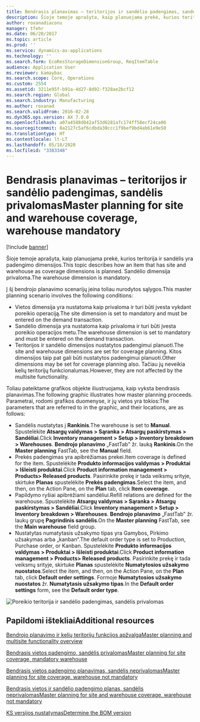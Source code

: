 ```yaml
---
title: Bendrasis planavimas – teritorijos ir sandėlio padengimas, sandėlis privalomas
description: Šioje temoje aprašyta, kaip planuojama prekė, kurios teritorija ir sandėlis yra padengimo dimensijos. Sandėlio dimensija privaloma.
author: roxanadiaconu
manager: tfehr
ms.date: 06/20/2017
ms.topic: article
ms.prod: ''
ms.service: dynamics-ax-applications
ms.technology: ''
ms.search.form: EcoResStorageDimensionGroup, ReqItemTable
audience: Application User
ms.reviewer: kamaybac
ms.search.scope: Core, Operations
ms.custom: 2554
ms.assetid: 3211e95f-b91a-4d27-8d92-f328ae2bcf12
ms.search.region: Global
ms.search.industry: Manufacturing
ms.author: roxanad
ms.search.validFrom: 2016-02-28
ms.dyn365.ops.version: AX 7.0.0
ms.openlocfilehash: a07a4588d042af53d6281afc174ff58ecf24ca06
ms.sourcegitcommit: 8a2127c5af6cdbda30ccc1f9bef9bd4ab61e9e50
ms.translationtype: HT
ms.contentlocale: lt-LT
ms.lasthandoff: 05/18/2020
ms.locfileid: "3383348"
---
```

# <a name="master-planning-for-site-and-warehouse-coverage-warehouse-mandatory"></a><span data-ttu-id="6868a-104">Bendrasis planavimas – teritorijos ir sandėlio padengimas, sandėlis privalomas</span><span class="sxs-lookup"><span data-stu-id="6868a-104">Master planning for site and warehouse coverage, warehouse mandatory</span></span>

[!include [banner](../includes/banner.md)]

<span data-ttu-id="6868a-105">Šioje temoje aprašyta, kaip planuojama prekė, kurios teritorija ir sandėlis yra padengimo dimensijos.</span><span class="sxs-lookup"><span data-stu-id="6868a-105">This topic describes how an item that has site and warehouse as coverage dimensions is planned.</span></span> <span data-ttu-id="6868a-106">Sandėlio dimensija privaloma.</span><span class="sxs-lookup"><span data-stu-id="6868a-106">The warehouse dimension is mandatory.</span></span>

<span data-ttu-id="6868a-107">Į šį bendrojo planavimo scenarijų įeina toliau nurodytos sąlygos.</span><span class="sxs-lookup"><span data-stu-id="6868a-107">This master planning scenario involves the following conditions:</span></span>

-   <span data-ttu-id="6868a-108">Vietos dimensija yra nustatoma kaip privaloma ir turi būti įvesta vykdant poreikio operaciją.</span><span class="sxs-lookup"><span data-stu-id="6868a-108">The site dimension is set to mandatory and must be entered on the demand transaction.</span></span>
-   <span data-ttu-id="6868a-109">Sandėlio dimensija yra nustatoma kaip privaloma ir turi būti įvesta poreikio operacijos metu.</span><span class="sxs-lookup"><span data-stu-id="6868a-109">The warehouse dimension is set to mandatory and must be entered on the demand transaction.</span></span>
-   <span data-ttu-id="6868a-110">Teritorijos ir sandėlio dimensijos nustatytos padengimui planuoti.</span><span class="sxs-lookup"><span data-stu-id="6868a-110">The site and warehouse dimensions are set for coverage planning.</span></span> <span data-ttu-id="6868a-111">Kitos dimensijos taip pat gali būti nustatytos padengimui planuoti.</span><span class="sxs-lookup"><span data-stu-id="6868a-111">Other dimensions may be set for coverage planning also.</span></span> <span data-ttu-id="6868a-112">Tačiau jų neveikia kelių teritorijų funkcionalumas.</span><span class="sxs-lookup"><span data-stu-id="6868a-112">However, they are not affected by the multisite functionality.</span></span>

<span data-ttu-id="6868a-113">Toliau pateiktame grafikos objekte iliustruojama, kaip vyksta bendrasis planavimas.</span><span class="sxs-lookup"><span data-stu-id="6868a-113">The following graphic illustrates how master planning proceeds.</span></span> <span data-ttu-id="6868a-114">Parametrai, rodomi grafikos duomenyse, ir jų vietos yra tokios:</span><span class="sxs-lookup"><span data-stu-id="6868a-114">The parameters that are referred to in the graphic, and their locations, are as follows:</span></span>
-   <span data-ttu-id="6868a-115">Sandėlis nustatytas į **Rankinis**.</span><span class="sxs-lookup"><span data-stu-id="6868a-115">The warehouse is set to **Manual**.</span></span> <span data-ttu-id="6868a-116">Spustelėkite **Atsargų valdymas &gt; Sąranka &gt; Atsargų paskirstymas &gt; Sandėliai**.</span><span class="sxs-lookup"><span data-stu-id="6868a-116">Click **Inventory management &gt; Setup &gt; Inventory breakdown &gt; Warehouses**.</span></span> <span data-ttu-id="6868a-117">**Bendrojo planavimo** „FastTab‟ žr. lauką **Rankinis**.</span><span class="sxs-lookup"><span data-stu-id="6868a-117">On the **Master planning** FastTab, see the **Manual** field.</span></span>
-   <span data-ttu-id="6868a-118">Prekės padengimas yra apibrėžiamas prekei.</span><span class="sxs-lookup"><span data-stu-id="6868a-118">Item coverage is defined for the item.</span></span> <span data-ttu-id="6868a-119">Spustelėkite **Produkto informacijos valdymas &gt; Produktai &gt; Išleisti produktai**.</span><span class="sxs-lookup"><span data-stu-id="6868a-119">Click **Product information management &gt; Products&gt; Released products**.</span></span> <span data-ttu-id="6868a-120">Pasirinkite prekę ir tada veiksmų srityje, skirtuke **Planas** spustelėkite **Prekės padengimas**.</span><span class="sxs-lookup"><span data-stu-id="6868a-120">Select the item, and then, on the Action Pane, on the **Plan** tab, click **Item coverage**.</span></span>
-   <span data-ttu-id="6868a-121">Papildymo ryšiai apibrėžiami sandėliui.</span><span class="sxs-lookup"><span data-stu-id="6868a-121">Refill relations are defined for the warehouse.</span></span> <span data-ttu-id="6868a-122">Spustelėkite **Atsargų valdymas &gt; Sąranka &gt; Atsargų paskirstymas &gt; Sandėliai**.</span><span class="sxs-lookup"><span data-stu-id="6868a-122">Click **Inventory management &gt; Setup &gt; Inventory breakdown &gt; Warehouses**.</span></span> <span data-ttu-id="6868a-123">**Bendrojo planavimo** „FastTab‟ žr. laukų grupę **Pagrindinis sandėlis**.</span><span class="sxs-lookup"><span data-stu-id="6868a-123">On the **Master planning** FastTab, see the **Main warehouse** field group.</span></span>
-   <span data-ttu-id="6868a-124">Nustatytas numatytasis užsakymo tipas yra Gamybos, Pirkimo užsakymas arba „kanban“.</span><span class="sxs-lookup"><span data-stu-id="6868a-124">The default order type is set to Production, Purchase order, or Kanban.</span></span> <span data-ttu-id="6868a-125">Spustelėkite **Produkto informacijos valdymas &gt; Produktai &gt; Išleisti produktai**.</span><span class="sxs-lookup"><span data-stu-id="6868a-125">Click **Product information management &gt; Products&gt; Released products**.</span></span> <span data-ttu-id="6868a-126">Pasirinkite prekę ir tada veiksmų srityje, skirtuke **Planas** spustelėkite **Numatytosios užsakymo nuostatos**.</span><span class="sxs-lookup"><span data-stu-id="6868a-126">Select the item, and then, on the Action Pane, on the **Plan** tab, click **Default order settings**.</span></span> <span data-ttu-id="6868a-127">Formoje **Numatytosios užsakymo nuostatos** žr. **Numatytasis užsakymo tipas**.</span><span class="sxs-lookup"><span data-stu-id="6868a-127">In the **Default order settings** form, see the **Default order type**.</span></span>

![Poreikio teritorija ir sandėlio padengimas, sandėlis privalomas](./media/multisitedemandexplosionscenarioforsiteandwarehousecoveragewarehousemandatory.jpg)



<a name="additional-resources"></a><span data-ttu-id="6868a-129">Papildomi ištekliai</span><span class="sxs-lookup"><span data-stu-id="6868a-129">Additional resources</span></span>
--------

[<span data-ttu-id="6868a-130">Bendrojo planavimo ir kelių teritorijų funkcijos apžvalga</span><span class="sxs-lookup"><span data-stu-id="6868a-130">Master planning and multisite functionality overview</span></span>](master-plan-multisite-functionality.md)

[<span data-ttu-id="6868a-131">Bendrasis vietos padengimo, sandėlis privalomas</span><span class="sxs-lookup"><span data-stu-id="6868a-131">Master planning for site coverage, mandatory warehouse</span></span>](master-plan-site-coverage-warehouse-mandatory.md)

[<span data-ttu-id="6868a-132">Bendrasis vietos padengimo planavimas, sandėlis neprivalomas</span><span class="sxs-lookup"><span data-stu-id="6868a-132">Master planning for site coverage, warehouse not mandatory</span></span>](master-plan-site-coverage-warehouse-not-mandatory.md)

[<span data-ttu-id="6868a-133">Bendrasis vietos ir sandėlio padengimo planas, sandėlis neprivalomas</span><span class="sxs-lookup"><span data-stu-id="6868a-133">Master planning for site and warehouse coverage, warehouse not mandatory</span></span>](master-plan-site-warehouse-coverage-warehouse-not-mandatory.md)

[<span data-ttu-id="6868a-134">KS versijos nustatymas</span><span class="sxs-lookup"><span data-stu-id="6868a-134">Determine the BOM version</span></span>](master-plan-bom-version-determined.md)



